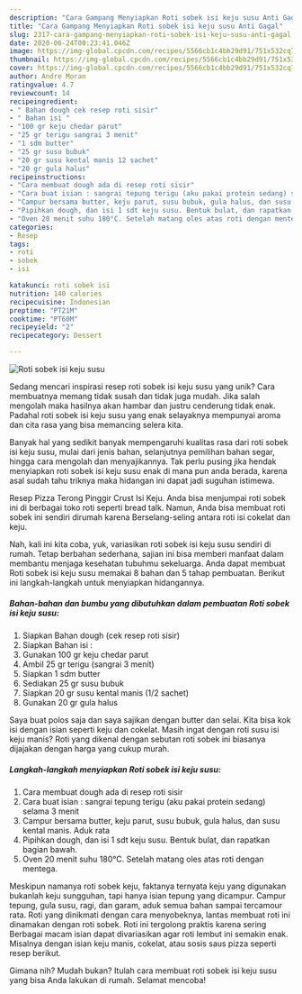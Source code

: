 ```yaml
---
description: "Cara Gampang Menyiapkan Roti sobek isi keju susu Anti Gagal"
title: "Cara Gampang Menyiapkan Roti sobek isi keju susu Anti Gagal"
slug: 2317-cara-gampang-menyiapkan-roti-sobek-isi-keju-susu-anti-gagal
date: 2020-06-24T00:23:41.046Z
image: https://img-global.cpcdn.com/recipes/5566cb1c4bb29d91/751x532cq70/roti-sobek-isi-keju-susu-foto-resep-utama.jpg
thumbnail: https://img-global.cpcdn.com/recipes/5566cb1c4bb29d91/751x532cq70/roti-sobek-isi-keju-susu-foto-resep-utama.jpg
cover: https://img-global.cpcdn.com/recipes/5566cb1c4bb29d91/751x532cq70/roti-sobek-isi-keju-susu-foto-resep-utama.jpg
author: Andre Moran
ratingvalue: 4.7
reviewcount: 14
recipeingredient:
- " Bahan dough cek resep roti sisir"
- " Bahan isi "
- "100 gr keju chedar parut"
- "25 gr terigu sangrai 3 menit"
- "1 sdm butter"
- "25 gr susu bubuk"
- "20 gr susu kental manis 12 sachet"
- "20 gr gula halus"
recipeinstructions:
- "Cara membuat dough ada di resep roti sisir"
- "Cara buat isian : sangrai tepung terigu (aku pakai protein sedang) selama 3 menit"
- "Campur bersama butter, keju parut, susu bubuk, gula halus, dan susu kental manis. Aduk rata"
- "Pipihkan dough, dan isi 1 sdt keju susu. Bentuk bulat, dan rapatkan bagian bawah."
- "Oven 20 menit suhu 180°C. Setelah matang oles atas roti dengan mentega."
categories:
- Resep
tags:
- roti
- sobek
- isi

katakunci: roti sobek isi 
nutrition: 140 calories
recipecuisine: Indonesian
preptime: "PT21M"
cooktime: "PT60M"
recipeyield: "2"
recipecategory: Dessert

---
```



![Roti sobek isi keju susu](https://img-global.cpcdn.com/recipes/5566cb1c4bb29d91/751x532cq70/roti-sobek-isi-keju-susu-foto-resep-utama.jpg)

Sedang mencari inspirasi resep roti sobek isi keju susu yang unik? Cara membuatnya memang tidak susah dan tidak juga mudah. Jika salah mengolah maka hasilnya akan hambar dan justru cenderung tidak enak. Padahal roti sobek isi keju susu yang enak selayaknya mempunyai aroma dan cita rasa yang bisa memancing selera kita.

Banyak hal yang sedikit banyak mempengaruhi kualitas rasa dari roti sobek isi keju susu, mulai dari jenis bahan, selanjutnya pemilihan bahan segar, hingga cara mengolah dan menyajikannya. Tak perlu pusing jika hendak menyiapkan roti sobek isi keju susu enak di mana pun anda berada, karena asal sudah tahu triknya maka hidangan ini dapat jadi suguhan istimewa.

Resep Pizza Terong Pinggir Crust Isi Keju. Anda bisa menjumpai roti sobek ini di berbagai toko roti seperti bread talk. Namun, Anda bisa membuat roti sobek ini sendiri dirumah karena Berselang-seling antara roti isi cokelat dan keju.


Nah, kali ini kita coba, yuk, variasikan roti sobek isi keju susu sendiri di rumah. Tetap berbahan sederhana, sajian ini bisa memberi manfaat dalam membantu menjaga kesehatan tubuhmu sekeluarga. Anda dapat membuat Roti sobek isi keju susu memakai 8 bahan dan 5 tahap pembuatan. Berikut ini langkah-langkah untuk menyiapkan hidangannya.

<!--inarticleads1-->

##### Bahan-bahan dan bumbu yang dibutuhkan dalam pembuatan Roti sobek isi keju susu:

1. Siapkan  Bahan dough (cek resep roti sisir)
1. Siapkan  Bahan isi :
1. Gunakan 100 gr keju chedar parut
1. Ambil 25 gr terigu (sangrai 3 menit)
1. Siapkan 1 sdm butter
1. Sediakan 25 gr susu bubuk
1. Siapkan 20 gr susu kental manis (1/2 sachet)
1. Gunakan 20 gr gula halus


Saya buat polos saja dan saya sajikan dengan butter dan selai. Kita bisa kok isi dengan isian seperti keju dan cokelat. Masih ingat dengan roti susu isi keju manis? Roti yang dikenal dengan sebutan roti sobek ini biasanya dijajakan dengan harga yang cukup murah. 

<!--inarticleads2-->

##### Langkah-langkah menyiapkan Roti sobek isi keju susu:

1. Cara membuat dough ada di resep roti sisir
1. Cara buat isian : sangrai tepung terigu (aku pakai protein sedang) selama 3 menit
1. Campur bersama butter, keju parut, susu bubuk, gula halus, dan susu kental manis. Aduk rata
1. Pipihkan dough, dan isi 1 sdt keju susu. Bentuk bulat, dan rapatkan bagian bawah.
1. Oven 20 menit suhu 180°C. Setelah matang oles atas roti dengan mentega.


Meskipun namanya roti sobek keju, faktanya ternyata keju yang digunakan bukanlah keju sungguhan, tapi hanya isian tepung yang dicampur. Campur tepung, gula susu, ragi, dan garam, aduk semua bahan sampai tercamour rata. Roti yang dinikmati dengan cara menyobeknya, lantas membuat roti ini dinamakan dengan roti sobek. Roti ini tergolong praktis karena sering Berbagai macam isian dapat divariasikan agar roti lembut ini semakin enak. Misalnya dengan isian keju manis, cokelat, atau sosis saus pizza seperti resep berikut. 

Gimana nih? Mudah bukan? Itulah cara membuat roti sobek isi keju susu yang bisa Anda lakukan di rumah. Selamat mencoba!
